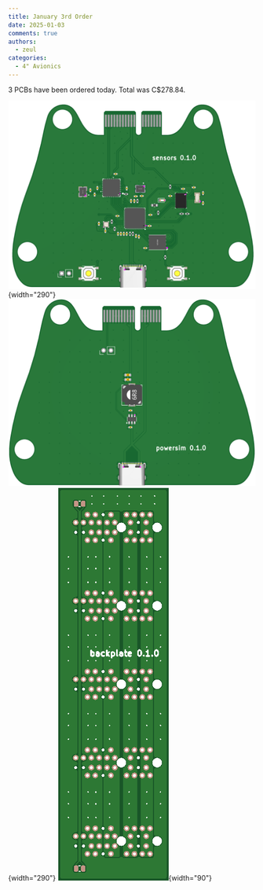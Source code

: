 ```yaml
---
title: January 3rd Order
date: 2025-01-03
comments: true
authors:
  - zeul
categories:
  - 4" Avionics
---
```


3 PCBs have been ordered today. Total was C$278.84. 

![alt text](1.png){width="290"}
![alt text](2.png){width="290"}
![alt text](3.png){width="90"}